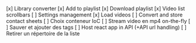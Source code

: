 [x] Library converter
[x] Add to playlist
[x] Download playlist
[x] Video list scrollbars
[ ] Settings management
[x] Load videos
[ ] Convert and store contact sheets
[ ] Choix conteneur IoC
[ ] Stream video en mp4 on-the-fly
[ ] Sauver et ajouter des tags
[ ] Host react app in API (+API url handling)
[ ] Retirer un répertoire de la liste